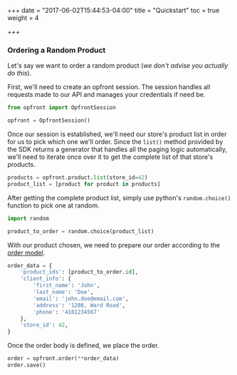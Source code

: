 +++
date = "2017-06-02T15:44:53-04:00"
title = "Quickstart"
toc = true
weight = 4

+++

### Ordering a Random Product
Let's say we want to order a random product (*we don't advise you actually do this*).

First, we'll need to create an opfront session. The session handles all requests made to our API and manages your credentials if need be.
```python
from opfront import OpfrontSession

opfront = OpfrontSession()
```

Once our session is established, we'll need our store's product list in order for us to pick which one we'll order.
Since the `list()` method provided by the SDK returns a generator that handles all the paging logic automatically, we'll need to iterate once
over it to get the complete list of that store's products.

```python
products = opfront.product.list(store_id=42)
product_list = [product for product in products]
```

After getting the complete product list, simply use python's `random.choice()` function to pick one at random.
```python
import random

product_to_order = random.choice(product_list)
```

With our product chosen, we need to prepare our order according to the [order model](/api#order-model).

```python
order_data = {
    'product_ids': [product_to_order.id],
    'client_info': {
        'first_name': 'John',
        'last_name': 'Doe',
        'email': 'john.doe@email.com',
        'address': '1286, Ward Road',
        'phone': '4181234567'
    },
    'store_id': 42,
}
```

Once the order body is defined, we place the order.
```python
order = opfront.order(**order_data)
order.save()
```
